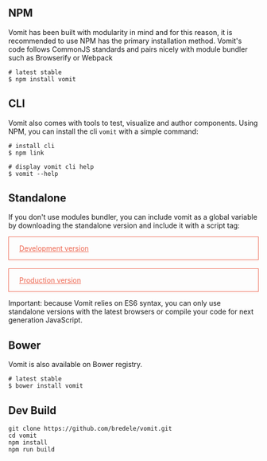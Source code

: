 ## NPM

Vomit has been built with modularity in mind and for this reason, it is recommended to use NPM has the primary installation method. Vomit's code follows CommonJS standards and pairs nicely with module bundler such as Browserify or Webpack

```shell
# latest stable
$ npm install vomit
```

## CLI

Vomit also comes with tools to test, visualize and author components. Using NPM, you can install the cli `vomit` with a simple command:

```shell
# install cli
$ npm link

# display vomit cli help
$ vomit --help
```

## Standalone

If you don't use modules bundler, you can include vomit as a global variable by downloading the standalone version and include it with a script tag:


<a style="color:#EE6650;border:1px solid #EE6650;padding: 1em 1.5em;display:block;" href="https://github.com/bredele/vomit/blob/master/dist/vomit.js" target="_blank">Development version</a><br>
<a style="color:#EE6650;border:1px solid #EE6650;padding: 1em 1.5em;display:block;" href="https://github.com/bredele/vomit/blob/master/dist/vomit.min.js" target="_blank">Production version</a>


Important: because Vomit relies on ES6 syntax, you can only use standalone versions with the latest browsers or compile your code for next generation JavaScript.

## Bower

Vomit is also available on Bower registry.

```shell
# latest stable
$ bower install vomit
```

## Dev Build

```shell
git clone https://github.com/bredele/vomit.git
cd vomit
npm install
npm run build
```
